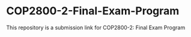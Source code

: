 # COP2800-2-Final-Exam-Program
This repository is a submission link for COP2800-2: Final Exam Program
